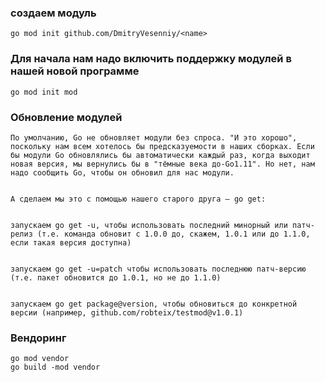 ### создаем модуль
	go mod init github.com/DmitryVesenniy/<name>

### Для начала нам надо включить поддержку модулей в нашей новой программе
	go mod init mod

### Обновление модулей

    По умолчанию, Go не обновляет модули без спроса. "И это хорошо", поскольку нам всем хотелось бы предсказуемости в наших сборках. Если бы модули Go обновлялись бы автоматически каждый раз, когда выходит новая версия, мы вернулись бы в "тёмные века до-Go1.11". Но нет, нам надо сообщить Go, чтобы он обновил для нас модули.


    А сделаем мы это с помощью нашего старого друга — go get:


    запускаем go get -u, чтобы использовать последний минорный или патч- релиз (т.е. команда обновит с 1.0.0 до, скажем, 1.0.1 или до 1.1.0, если такая версия доступна)


    запускаем go get -u=patch чтобы использовать последнюю патч-версию (т.е. пакет обновится до 1.0.1, но не до 1.1.0)


    запускаем go get package@version, чтобы обновиться до конкретной версии (например, github.com/robteix/testmod@v1.0.1)

### Вендоринг
	go mod vendor
	go build -mod vendor
